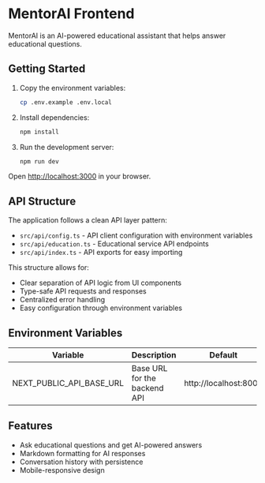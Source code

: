 # MentorAI Frontend

MentorAI is an AI-powered educational assistant that helps answer educational questions.

## Getting Started

1. Copy the environment variables:
   ```bash
   cp .env.example .env.local
   ```

2. Install dependencies:
   ```bash
   npm install
   ```

3. Run the development server:
   ```bash
   npm run dev
   ```

Open [http://localhost:3000](http://localhost:3000) in your browser.

## API Structure

The application follows a clean API layer pattern:

- `src/api/config.ts` - API client configuration with environment variables
- `src/api/education.ts` - Educational service API endpoints
- `src/api/index.ts` - API exports for easy importing

This structure allows for:
- Clear separation of API logic from UI components
- Type-safe API requests and responses
- Centralized error handling
- Easy configuration through environment variables

## Environment Variables

| Variable | Description | Default |
|----------|-------------|---------|
| NEXT_PUBLIC_API_BASE_URL | Base URL for the backend API | http://localhost:8000 |

## Features

- Ask educational questions and get AI-powered answers
- Markdown formatting for AI responses
- Conversation history with persistence
- Mobile-responsive design 
